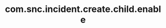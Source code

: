 ---
weight: 1066
layout: page
title: com.snc.incident.create.child.enable
description: ""
value: "true"
---